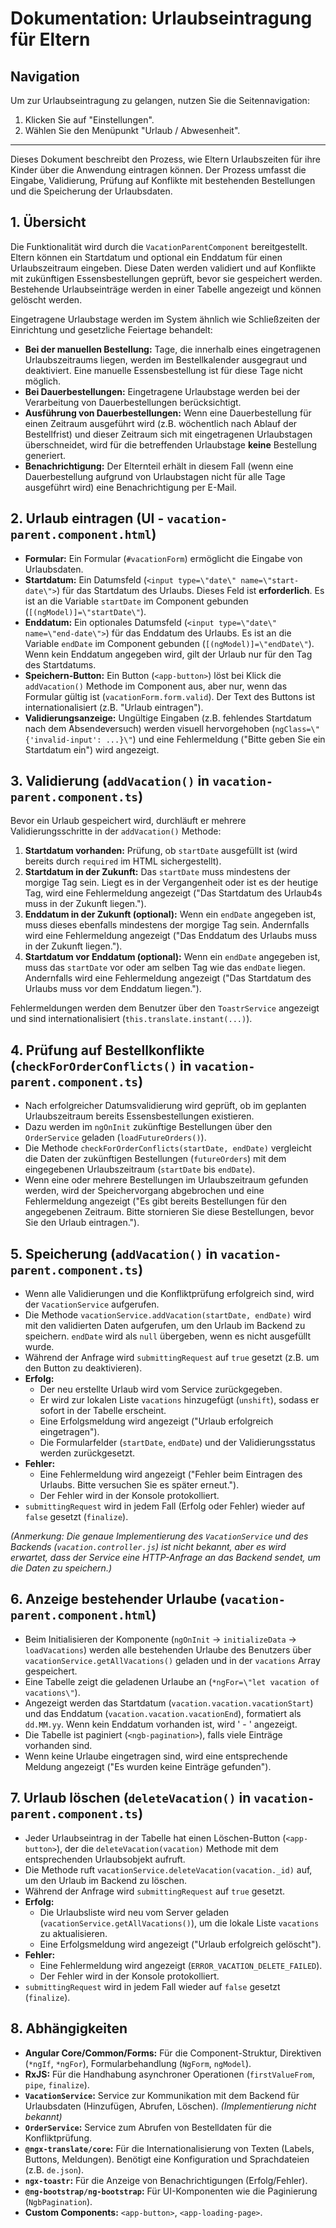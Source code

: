 # Dokumentation: Urlaubseintragung für Eltern

## Navigation

Um zur Urlaubseintragung zu gelangen, nutzen Sie die Seitennavigation:
1.  Klicken Sie auf "Einstellungen".
2.  Wählen Sie den Menüpunkt "Urlaub / Abwesenheit".

---

Dieses Dokument beschreibt den Prozess, wie Eltern Urlaubszeiten für ihre Kinder über die Anwendung eintragen können. Der Prozess umfasst die Eingabe, Validierung, Prüfung auf Konflikte mit bestehenden Bestellungen und die Speicherung der Urlaubsdaten.

## 1. Übersicht

Die Funktionalität wird durch die `VacationParentComponent` bereitgestellt. Eltern können ein Startdatum und optional ein Enddatum für einen Urlaubszeitraum eingeben. Diese Daten werden validiert und auf Konflikte mit zukünftigen Essensbestellungen geprüft, bevor sie gespeichert werden. Bestehende Urlaubseinträge werden in einer Tabelle angezeigt und können gelöscht werden.

Eingetragene Urlaubstage werden im System ähnlich wie Schließzeiten der Einrichtung und gesetzliche Feiertage behandelt:

-   **Bei der manuellen Bestellung:** Tage, die innerhalb eines eingetragenen Urlaubszeitraums liegen, werden im Bestellkalender ausgegraut und deaktiviert. Eine manuelle Essensbestellung ist für diese Tage nicht möglich.
-   **Bei Dauerbestellungen:** Eingetragene Urlaubstage werden bei der Verarbeitung von Dauerbestellungen berücksichtigt.
-   **Ausführung von Dauerbestellungen:** Wenn eine Dauerbestellung für einen Zeitraum ausgeführt wird (z.B. wöchentlich nach Ablauf der Bestellfrist) und dieser Zeitraum sich mit eingetragenen Urlaubstagen überschneidet, wird für die betreffenden Urlaubstage **keine** Bestellung generiert.
-   **Benachrichtigung:** Der Elternteil erhält in diesem Fall (wenn eine Dauerbestellung aufgrund von Urlaubstagen nicht für alle Tage ausgeführt wird) eine Benachrichtigung per E-Mail.

## 2. Urlaub eintragen (UI - `vacation-parent.component.html`)

-   **Formular:** Ein Formular (`#vacationForm`) ermöglicht die Eingabe von Urlaubsdaten.
-   **Startdatum:** Ein Datumsfeld (`<input type=\"date\" name=\"start-date\">`) für das Startdatum des Urlaubs. Dieses Feld ist **erforderlich**. Es ist an die Variable `startDate` im Component gebunden (`[(ngModel)]=\"startDate\"`).
-   **Enddatum:** Ein optionales Datumsfeld (`<input type=\"date\" name=\"end-date\">`) für das Enddatum des Urlaubs. Es ist an die Variable `endDate` im Component gebunden (`[(ngModel)]=\"endDate\"`). Wenn kein Enddatum angegeben wird, gilt der Urlaub nur für den Tag des Startdatums.
-   **Speichern-Button:** Ein Button (`<app-button>`) löst bei Klick die `addVacation()` Methode im Component aus, aber nur, wenn das Formular gültig ist (`vacationForm.form.valid`). Der Text des Buttons ist internationalisiert (z.B. \"Urlaub eintragen\").
-   **Validierungsanzeige:** Ungültige Eingaben (z.B. fehlendes Startdatum nach dem Absendeversuch) werden visuell hervorgehoben (`ngClass=\"{'invalid-input': ...}\"`) und eine Fehlermeldung (\"Bitte geben Sie ein Startdatum ein\") wird angezeigt.

## 3. Validierung (`addVacation()` in `vacation-parent.component.ts`)

Bevor ein Urlaub gespeichert wird, durchläuft er mehrere Validierungsschritte in der `addVacation()` Methode:

1.  **Startdatum vorhanden:** Prüfung, ob `startDate` ausgefüllt ist (wird bereits durch `required` im HTML sichergestellt).
2.  **Startdatum in der Zukunft:** Das `startDate` muss mindestens der morgige Tag sein. Liegt es in der Vergangenheit oder ist es der heutige Tag, wird eine Fehlermeldung angezeigt (\"Das Startdatum des Urlaub4s muss in der Zukunft liegen.\").
3.  **Enddatum in der Zukunft (optional):** Wenn ein `endDate` angegeben ist, muss dieses ebenfalls mindestens der morgige Tag sein. Andernfalls wird eine Fehlermeldung angezeigt (\"Das Enddatum des Urlaubs muss in der Zukunft liegen.\").
4.  **Startdatum vor Enddatum (optional):** Wenn ein `endDate` angegeben ist, muss das `startDate` vor oder am selben Tag wie das `endDate` liegen. Andernfalls wird eine Fehlermeldung angezeigt (\"Das Startdatum des Urlaubs muss vor dem Enddatum liegen.\").

Fehlermeldungen werden dem Benutzer über den `ToastrService` angezeigt und sind internationalisiert (`this.translate.instant(...)`).

## 4. Prüfung auf Bestellkonflikte (`checkForOrderConflicts()` in `vacation-parent.component.ts`)

-   Nach erfolgreicher Datumsvalidierung wird geprüft, ob im geplanten Urlaubszeitraum bereits Essensbestellungen existieren.
-   Dazu werden im `ngOnInit` zukünftige Bestellungen über den `OrderService` geladen (`loadFutureOrders()`).
-   Die Methode `checkForOrderConflicts(startDate, endDate)` vergleicht die Daten der zukünftigen Bestellungen (`futureOrders`) mit dem eingegebenen Urlaubszeitraum (`startDate` bis `endDate`).
-   Wenn eine oder mehrere Bestellungen im Urlaubszeitraum gefunden werden, wird der Speichervorgang abgebrochen und eine Fehlermeldung angezeigt (\"Es gibt bereits Bestellungen für den angegebenen Zeitraum. Bitte stornieren Sie diese Bestellungen, bevor Sie den Urlaub eintragen.\").

## 5. Speicherung (`addVacation()` in `vacation-parent.component.ts`)

-   Wenn alle Validierungen und die Konfliktprüfung erfolgreich sind, wird der `VacationService` aufgerufen.
-   Die Methode `vacationService.addVacation(startDate, endDate)` wird mit den validierten Daten aufgerufen, um den Urlaub im Backend zu speichern. `endDate` wird als `null` übergeben, wenn es nicht ausgefüllt wurde.
-   Während der Anfrage wird `submittingRequest` auf `true` gesetzt (z.B. um den Button zu deaktivieren).
-   **Erfolg:**
    -   Der neu erstellte Urlaub wird vom Service zurückgegeben.
    -   Er wird zur lokalen Liste `vacations` hinzugefügt (`unshift`), sodass er sofort in der Tabelle erscheint.
    -   Eine Erfolgsmeldung wird angezeigt (\"Urlaub erfolgreich eingetragen\").
    -   Die Formularfelder (`startDate`, `endDate`) und der Validierungsstatus werden zurückgesetzt.
-   **Fehler:**
    -   Eine Fehlermeldung wird angezeigt (\"Fehler beim Eintragen des Urlaubs. Bitte versuchen Sie es später erneut.\").
    -   Der Fehler wird in der Konsole protokolliert.
-   `submittingRequest` wird in jedem Fall (Erfolg oder Fehler) wieder auf `false` gesetzt (`finalize`).

*(Anmerkung: Die genaue Implementierung des `VacationService` und des Backends (`vacation.controller.js`) ist nicht bekannt, aber es wird erwartet, dass der Service eine HTTP-Anfrage an das Backend sendet, um die Daten zu speichern.)*

## 6. Anzeige bestehender Urlaube (`vacation-parent.component.html`)

-   Beim Initialisieren der Komponente (`ngOnInit` -> `initializeData` -> `loadVacations`) werden alle bestehenden Urlaube des Benutzers über `vacationService.getAllVacations()` geladen und in der `vacations` Array gespeichert.
-   Eine Tabelle zeigt die geladenen Urlaube an (`*ngFor=\"let vacation of vacations\"`).
-   Angezeigt werden das Startdatum (`vacation.vacation.vacationStart`) und das Enddatum (`vacation.vacation.vacationEnd`), formatiert als `dd.MM.yy`. Wenn kein Enddatum vorhanden ist, wird ' - ' angezeigt.
-   Die Tabelle ist paginiert (`<ngb-pagination>`), falls viele Einträge vorhanden sind.
-   Wenn keine Urlaube eingetragen sind, wird eine entsprechende Meldung angezeigt (\"Es wurden keine Einträge gefunden\").

## 7. Urlaub löschen (`deleteVacation()` in `vacation-parent.component.ts`)

-   Jeder Urlaubseintrag in der Tabelle hat einen Löschen-Button (`<app-button>`), der die `deleteVacation(vacation)` Methode mit dem entsprechenden Urlaubsobjekt aufruft.
-   Die Methode ruft `vacationService.deleteVacation(vacation._id)` auf, um den Urlaub im Backend zu löschen.
-   Während der Anfrage wird `submittingRequest` auf `true` gesetzt.
-   **Erfolg:**
    -   Die Urlaubsliste wird neu vom Server geladen (`vacationService.getAllVacations()`), um die lokale Liste `vacations` zu aktualisieren.
    -   Eine Erfolgsmeldung wird angezeigt (\"Urlaub erfolgreich gelöscht\").
-   **Fehler:**
    -   Eine Fehlermeldung wird angezeigt (`ERROR_VACATION_DELETE_FAILED`).
    -   Der Fehler wird in der Konsole protokolliert.
-   `submittingRequest` wird in jedem Fall wieder auf `false` gesetzt (`finalize`).

## 8. Abhängigkeiten

-   **Angular Core/Common/Forms:** Für die Component-Struktur, Direktiven (`*ngIf`, `*ngFor`), Formularbehandlung (`NgForm`, `ngModel`).
-   **RxJS:** Für die Handhabung asynchroner Operationen (`firstValueFrom`, `pipe`, `finalize`).
-   **`VacationService`:** Service zur Kommunikation mit dem Backend für Urlaubsdaten (Hinzufügen, Abrufen, Löschen). *(Implementierung nicht bekannt)*
-   **`OrderService`:** Service zum Abrufen von Bestelldaten für die Konfliktprüfung.
-   **`@ngx-translate/core`:** Für die Internationalisierung von Texten (Labels, Buttons, Meldungen). Benötigt eine Konfiguration und Sprachdateien (z.B. `de.json`).
-   **`ngx-toastr`:** Für die Anzeige von Benachrichtigungen (Erfolg/Fehler).
-   **`@ng-bootstrap/ng-bootstrap`:** Für UI-Komponenten wie die Paginierung (`NgbPagination`).
-   **Custom Components:** `<app-button>`, `<app-loading-page>`.

